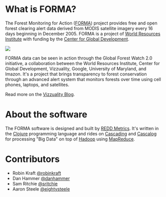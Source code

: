 # What is FORMA?

The Forest Monitoring for Action ([FORMA](http://www.cgdev.org/section/initiatives/_active/forestmonitoringforactionforma)) project provides free and open forest clearing alert data derived from MODIS satellite imagery every 16 days beginning in December 2005. FORMA is a project of [World Resources Institute](http://wri.org) with funding by the [Center for Global Development](http://www.cgdev.org).

![](http://i.imgur.com/u6TJA.png)

FORMA data can be seen in action through the Global Forest Watch 2.0 initiative, a collaboration between the World Resources Institute, Center for Global Development, Vizzuality, Google, University of Maryland, and Imazon. It's a project that brings transparency to forest conservation through an advanced alert system that monitors forests over time using cell phones, laptops, and satellites.

Read more on the [Vizzuality Blog](http://vizzuality.com/projects/gfwprototype).

# About the software

The FORMA software is designed and built by [REDD Metrics](http://www.reddmetrics.com). It's written in the [Clojure](http://clojure.org) programming language and rides on [Cascading](http://www.cascading.org) and [Cascalog](https://github.com/nathanmarz/cascalog) for processing "Big Data" on top of [Hadoop](http://hadoop.apache.org) using [MapReduce](http://research.google.com/archive/mapreduce.html).

# Contributors

- Robin Kraft [@robinkraft](https://github.com/robinkraft)
- Dan Hammer [@danhammer](https://github.com/danhammer)
- Sam Ritchie [@sritchie](https://github.com/sritchie)
- Aaron Steele [@eightysteele](https://github.com/eightysteele)
